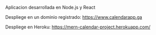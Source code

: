 Aplicacion desarrollada en Node.js y React 

Despliege en un dominio registrado:
https://www.calendarapp.ga

Despliege en Heroku:
https://mern-calendar-project.herokuapp.com/
